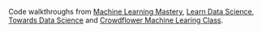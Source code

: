 Code walkthroughs from [Machine Learning Mastery](http://www.machinelearningmastery.com), [Learn Data Science](http://www.learndatasci.com), [Towards Data Science](http://www.towardsdatascience.com) and [Crowdflower Machine Learing Class](https://github.com/lukas/ml-class).
